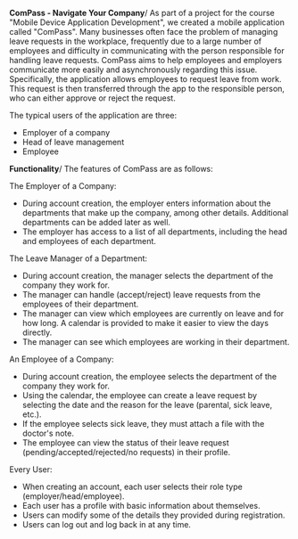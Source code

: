 **ComPass - Navigate Your Company**/
As part of a project for the course "Mobile Device Application Development", 
we created a mobile application called "ComPass". Many businesses often face 
the problem of managing leave requests in the workplace, frequently due to a 
large number of employees and difficulty in communicating with the person responsible 
for handling leave requests. 
ComPass aims to help employees and employers communicate 
more easily and asynchronously regarding this issue. Specifically, the application allows 
employees to request leave from work. This request is then transferred through the app to 
the responsible person, who can either approve or reject the request.

The typical users of the application are three:
* Employer of a company
* Head of leave management
* Employee

**Functionality**/
The features of ComPass are as follows:

The Employer of a Company:
* During account creation, the employer enters information about the departments that make up the company, among other details. Additional departments can be added later as well.
* The employer has access to a list of all departments, including the head and employees of each department.

The Leave Manager of a Department:
* During account creation, the manager selects the department of the company they work for.
* The manager can handle (accept/reject) leave requests from the employees of their department.
* The manager can view which employees are currently on leave and for how long. A calendar is provided to make it easier to view the days directly.
* The manager can see which employees are working in their department.

An Employee of a Company:
* During account creation, the employee selects the department of the company they work for.
* Using the calendar, the employee can create a leave request by selecting the date and the reason for the leave (parental, sick leave, etc.).
* If the employee selects sick leave, they must attach a file with the doctor's note.
* The employee can view the status of their leave request (pending/accepted/rejected/no requests) in their profile.

Every User:
* When creating an account, each user selects their role type (employer/head/employee).
* Each user has a profile with basic information about themselves.
* Users can modify some of the details they provided during registration.
* Users can log out and log back in at any time.
